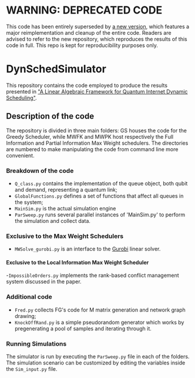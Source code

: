# WARNING: DEPRECATED CODE
This code has been entirely superseded by [a new version](https://github.com/pfittipaldi/DynSchedSimulator_Journal), which features a major reimplementation and cleanup of the entire code.
Readers are advised to refer to the new repository, which reproduces the results of this code in full. This repo is kept for reproducibility purposes only.




# DynSchedSimulator
This repository contains the code employed to produce the results presented in ["A Linear Algebraic Framework for Quantum Internet Dynamic Scheduling"](https://arxiv.org/pdf/2205.10000.pdf).

## Description of the code
The repository is divided in three main folders: GS houses the code for the Greedy Scheduler, while MWFK and MWPK host respectively the Full Information and Partial Information Max Weight schedulers.
The directories are numbered to make manipulating the code from command line more convenient.
### Breakdown of the code
- `Q_class.py` contains the implementation of the queue object, both qubit and demand, representing a quantum link;
- `GlobalFunctions.py` defines a set of functions that affect all queues in the system;
- `MainSim.py` is the actual simulation engine
- `ParSweep.py` runs several parallel instances of 'MainSim.py' to perform the simulation and collect data.

### Exclusive to the Max Weight Schedulers
- `MWSolve_gurobi.py` is an interface to the [Gurobi](https://www.gurobi.com/) linear solver.

#### Exclusive to the Local Information Max Weight Scheduler
-`ImpossibleOrders.py` implements the rank-based conflict management system discussed in the paper.

### Additional code
- `Fred.py` collects FG's code for M matrix generation and network graph drawing;
- `KnockOffRand.py` is a simple pseudorandom generator which works by pregenerating a pool of samples and iterating through it.

### Running Simulations
The simulator is run by executing the `ParSweep.py` file in each of the folders. The simulation scenario can be customized by editing the variables inside the `Sim_input.py` file.

